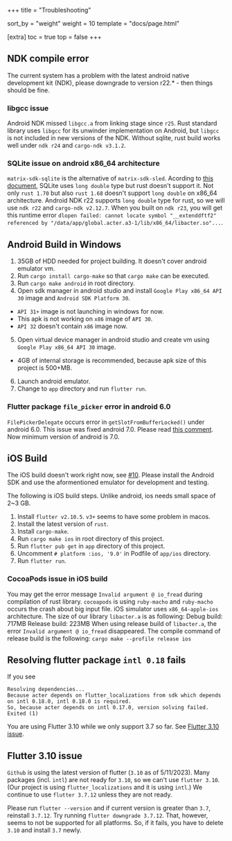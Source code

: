 +++
title = "Troubleshooting"

sort_by = "weight"
weight = 10
template = "docs/page.html"

[extra]
toc = true
top = false
+++

## NDK compile error

The current system has a problem with the latest android native development kit (NDK), please downgrade to version r22.\* - then things should be fine.

### libgcc issue

Android NDK missed `libgcc.a` from linking stage since `r25`.
Rust standard library uses `libgcc` for its unwinder implementation on Android, but `libgcc` is not included in new versions of the NDK.
Without sqlite, rust build works well under `ndk r24` and `cargo-ndk v3.1.2`.

### SQLite issue on android x86_64 architecture

`matrix-sdk-sqlite` is the alternative of `matrix-sdk-sled`.
Acording to [this document](https://github.com/mozilla/rust-android-gradle/issues/105), SQLite uses `long double` type but rust doesn't support it.
Not only `rust 1.70` but also `rust 1.68` doesn't support `long double` on x86_64 architecture.
Android NDK r22 supports `long double` type for rust, so we will use `ndk r22` and `cargo-ndk v2.12.7`.
When you built on `ndk r23`, you will get this runtime error `dlopen failed: cannot locate symbol "__extenddftf2" referenced by "/data/app/global.acter.a3-1/lib/x86_64/libacter.so"...`.

## Android Build in Windows

1. 35GB of HDD needed for project building. It doesn't cover android emulator vm.
2. Run `cargo install cargo-make` so that `cargo make` can be executed.
3. Run `cargo make android` in root directory.
4. Open sdk manager in android studio and install `Google Play x86_64 API 30` image and `Android SDK Platform 30`.

- `API 31+` image is not launching in windows for now.
- This apk is not working on `x86` image of `API 30`.
- `API 32` doesn't contain `x86` image now.

5. Open virtual device manager in android studio and create vm using `Google Play x86_64 API 30` image.

- 4GB of internal storage is recommended, because apk size of this project is 500+MB.

6. Launch android emulator.
7. Change to `app` directory and run `flutter run`.

### Flutter package `file_picker` error in android 6.0

`FilePickerDelegate` occurs error in `getSlotFromBufferLocked()` under android 6.0.
This issue was fixed android 7.0.
Please read [this comment](https://ubidots.com/community/t/solved-android-send-call-data-to-ubidots-etslotfrombufferlocked-unknown-buffer/334/2).
Now minimum version of android is 7.0.

## iOS Build

The iOS build doesn't work right now, see [#10](https://github.com/acterglobal/a3/issues/10). Please install the Android SDK and use the aformentioned emulator for development and testing.

The following is iOS build steps.
Unlike android, ios needs small space of 2~3 GB.

1. Install `flutter v2.10.5`. `v3+` seems to have some problem in macos.
2. Install the latest version of `rust`.
3. Install `cargo-make`.
4. Run `cargo make ios` in root directory of this project.
5. Run `flutter pub get` in `app` directory of this project.
6. Uncomment `# platform :ios, '9.0'` in Podfile of `app/ios` directory.
7. Run `flutter run`.

### CocoaPods issue in iOS build

You may get the error message `Invalid argument @ io_fread` during compilation of rust library.
`cocoapods` is using `ruby-macho` and `ruby-macho` occurs the crash about big input file.
iOS simulator uses `x86_64-apple-ios` architecture.
The size of our library `libacter.a` is as following:
Debug build: 717MB
Release build: 223MB
When using release build of `libacter.a`, the error `Invalid argument @ io_fread` disappeared.
The compile command of release build is the following:
`cargo make --profile release ios`

## Resolving flutter package `intl 0.18` fails

If you see
```
Resolving dependencies...
Because acter depends on flutter_localizations from sdk which depends on intl 0.18.0, intl 0.18.0 is required.
So, because acter depends on intl 0.17.0, version solving failed.
Exited (1)
```

You are using Flutter 3.10 while we only support 3.7 so far. See [Flutter 3.10 issue](#flutter-3-10-issue).

## Flutter 3.10 issue

`Github` is using the latest version of flutter (`3.10` as of 5/11/2023).
Many packages (incl. `intl`) are not ready for `3.10`, so we can't use `flutter 3.10`.
(Our project is using `flutter_localizations` and it is using `intl`.)
We continue to use `flutter 3.7.12` unless they are not ready.

Please run `flutter --version` and if current version is greater than `3.7`, reinstall `3.7.12`.
Try running `flutter downgrade 3.7.12`. That, however, seems to not be supported for all platforms. So, if it fails, you have to delete `3.10` and install `3.7` newly.
